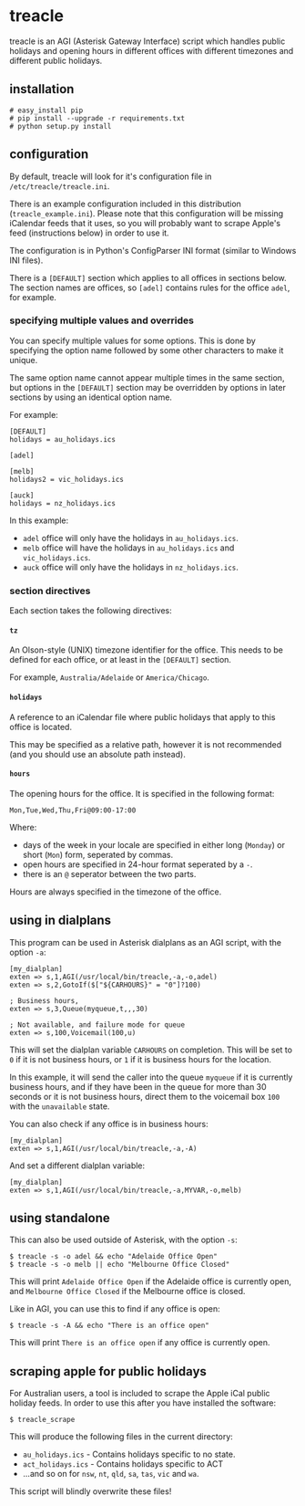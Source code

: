 # treacle #

treacle is an AGI (Asterisk Gateway Interface) script which handles public holidays and opening hours in different offices with different timezones and different public holidays.

## installation ##

	# easy_install pip
	# pip install --upgrade -r requirements.txt
	# python setup.py install

## configuration ##

By default, treacle will look for it's configuration file in `/etc/treacle/treacle.ini`.

There is an example configuration included in this distribution (`treacle_example.ini`).  Please note that this configuration will be missing iCalendar feeds that it uses, so you will probably want to scrape Apple's feed (instructions below) in order to use it.

The configuration is in Python's ConfigParser INI format (similar to Windows INI files).

There is a `[DEFAULT]` section which applies to all offices in sections below.  The section names are offices, so `[adel]` contains rules for the office `adel`, for example.

### specifying multiple values and overrides ###

You can specify multiple values for some options.  This is done by specifying the option name followed by some other characters to make it unique.

The same option name cannot appear multiple times in the same section, but options in the `[DEFAULT]` section may be overridden by options in later sections by using an identical option name.

For example:

	[DEFAULT]
	holidays = au_holidays.ics

	[adel]
	
	[melb]
	holidays2 = vic_holidays.ics
	
	[auck]
	holidays = nz_holidays.ics
	
In this example:

* `adel` office will only have the holidays in `au_holidays.ics`.
* `melb` office will have the holidays in `au_holidays.ics` and `vic_holidays.ics`.
* `auck` office will only have the holidays in `nz_holidays.ics`.

### section directives ###

Each section takes the following directives:

#### `tz` ####

An Olson-style (UNIX) timezone identifier for the office.  This needs to be defined for each office, or at least in the `[DEFAULT]` section.

For example, `Australia/Adelaide` or `America/Chicago`.

#### `holidays` ####

A reference to an iCalendar file where public holidays that apply to this office is located.

This may be specified as a relative path, however it is not recommended (and you should use an absolute path instead).

#### `hours` ####

The opening hours for the office.  It is specified in the following format:

	Mon,Tue,Wed,Thu,Fri@09:00-17:00

Where:

* days of the week in your locale are specified in either long (`Monday`) or short (`Mon`) form, seperated by commas.
* open hours are specified in 24-hour format seperated by a `-`.
* there is an `@` seperator between the two parts.

Hours are always specified in the timezone of the office.

## using in dialplans ##

This program can be used in Asterisk dialplans as an AGI script, with the option `-a`:

	[my_dialplan]
	exten => s,1,AGI(/usr/local/bin/treacle,-a,-o,adel)
	exten => s,2,GotoIf($["${CARHOURS}" = "0"]?100)
	
	; Business hours, 
	exten => s,3,Queue(myqueue,t,,,30)
	
	; Not available, and failure mode for queue
	exten => s,100,Voicemail(100,u)

This will set the dialplan variable `CARHOURS` on completion.  This will be set to `0` if it is not business hours, or `1` if it is business hours for the location.

In this example, it will send the caller into the queue `myqueue` if it is currently business hours, and if they have been in the queue for more than 30 seconds or it is not business hours, direct them to the voicemail box `100` with the `unavailable` state.

You can also check if any office is in business hours:

	[my_dialplan]
	exten => s,1,AGI(/usr/local/bin/treacle,-a,-A)

And set a different dialplan variable:

	[my_dialplan]
	exten => s,1,AGI(/usr/local/bin/treacle,-a,MYVAR,-o,melb)


## using standalone ##

This can also be used outside of Asterisk, with the option `-s`:

	$ treacle -s -o adel && echo "Adelaide Office Open"
	$ treacle -s -o melb || echo "Melbourne Office Closed"

This will print `Adelaide Office Open` if the Adelaide office is currently open, and `Melbourne Office Closed` if the Melbourne office is closed.

Like in AGI, you can use this to find if any office is open:

	$ treacle -s -A && echo "There is an office open"

This will print `There is an office open` if any office is currently open.

## scraping apple for public holidays ##

For Australian users, a tool is included to scrape the Apple iCal public holiday feeds.  In order to use this after you have installed the software:

	$ treacle_scrape
	
This will produce the following files in the current directory:

* `au_holidays.ics` - Contains holidays specific to no state.
* `act_holidays.ics` - Contains holidays specific to ACT
* ...and so on for `nsw`, `nt`, `qld`, `sa`, `tas`, `vic` and `wa`.

This script will blindly overwrite these files!

